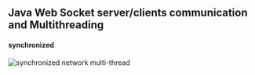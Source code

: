 ## Java Web Socket server/clients communication and Multithreading
#### synchronized
![synchronized network multi-thread](https://github.com/ventositwaitang/Networking-and-Multi-threading/assets/75329979/0ee2ac30-a15f-4ebb-ab6b-b9810f52b5d9)
